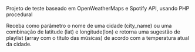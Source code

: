 Projeto de teste baseado em OpenWeatherMaps e Spotify API, usando PHP procedural

Receba como parâmetro o nome de uma cidade (city_name) ou uma combinação de latitude (lat) e longitude(lon) e retorna uma sugestão de playlist (array com o título das músicas) de acordo com a temperatura atual da cidade.